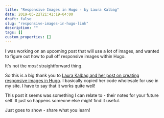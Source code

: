 ```yaml
---
title: "Responsive Images in Hugo - by Laura Kalbag"
date: 2019-05-22T21:41:19-04:00
draft: false
slug: "responsive-images-in-hugo-link"
description: ""
tags: []
custom_properties: []
---
```


I was working on an upcoming post that will use a lot of images, and wanted to figure out how to pull off responsive images within Hugo.

It's not the _most_ straightforward thing.

So this is a big thank you to [Laura Kalbag and her post on creating responsive images in Hugo](https://laurakalbag.com/processing-responsive-images-with-hugo/). I basically copied her code wholesale for use in my site. I have to say that it works quite well!

This post it seems was something I can relate to - their notes for your future self. It just so happens someone else might find it useful.

Just goes to show - share what you learn!
